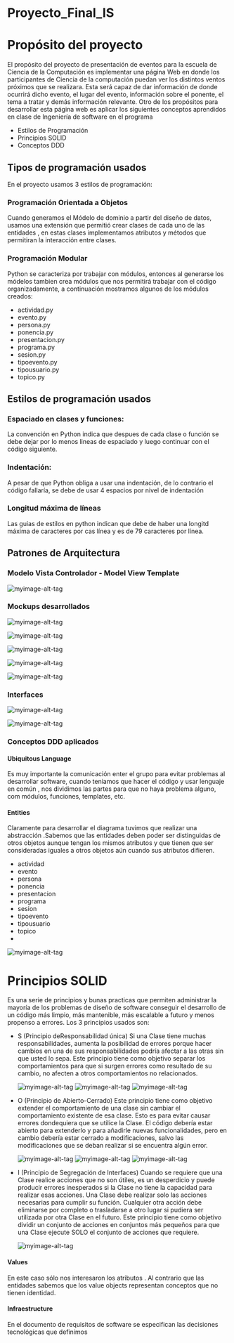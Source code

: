 # Proyecto_Final_IS
# Propósito del proyecto

El propósito del proyecto de presentación de eventos para la escuela de Ciencia de la Computación es implementar una página Web en donde los participantes de Ciencia de la computación puedan ver los distintos ventos próximos que se realizara.
Esta será capaz de dar información de donde ocurrirá dicho evento, el lugar del evento, información sobre el ponente, el tema a tratar y demás información relevante.
Otro de los propósitos para desarrollar esta página web es aplicar los siguientes conceptos aprendidos en clase de Ingeniería de software en el programa

- Estilos de Programación
- Principios SOLID
- Conceptos DDD


## Tipos de programación usados

En el proyecto usamos 3 estilos de programación:

### Programación Orientada a Objetos
Cuando generamos  el Módelo de dominio a partir del diseño de datos, usamos una extensión que permitió crear clases de cada uno de las entidades , en estas clases implementamos atributos y métodos que permitiran la interacción entre clases.

### Programación Modular
Python se caracteriza por trabajar con módulos, entonces al generarse los módelos tambien crea módulos que nos permitirá  trabajar con el código organizadamente, a continuación mostramos algunos de los módulos creados:

- actividad.py
- evento.py
- persona.py
- ponencia.py
- presentacion.py
- programa.py
- sesion.py
- tipoevento.py
- tipousuario.py
- topico.py

## Estilos de programación usados

### Espaciado en clases y funciones: 
La convención en Python indica que despues de cada clase o función se debe dejar por lo menos lineas de espaciado y luego continuar con el código siguiente.

### Indentación: 
A pesar de que Python obliga a usar una indentación, de lo contrario el código fallaría, se debe de usar 4 espacios por nivel de indentación

### Longitud máxima de líneas
Las guias de estilos en python indican que debe de haber una longitd máxima de caracteres por cas línea y es de 79 caracteres por línea.

## Patrones de Arquitectura
### Modelo Vista Controlador - Model View Template
![myimage-alt-tag](https://codigofacilito.com/photo_generales_store/29.jpg)

### Mockups desarrollados

![myimage-alt-tag](https://github.com/J44D17/Proyecto_Final_IS/blob/main/Imagenes/mockup_8login.png)

![myimage-alt-tag](https://github.com/J44D17/Proyecto_Final_IS/blob/main/Imagenes/mockup_9Reguistro.png)

![myimage-alt-tag](https://github.com/J44D17/Proyecto_Final_IS/blob/main/Imagenes/mockup_11_Eventos_proximos.png)

![myimage-alt-tag](https://github.com/J44D17/Proyecto_Final_IS/blob/main/Imagenes/mockup_13_eventos.png)

![myimage-alt-tag](https://github.com/J44D17/Proyecto_Final_IS/blob/main/Imagenes/mockup_14_participacion.png)

### Interfaces

![myimage-alt-tag](https://github.com/J44D17/Proyecto_Final_IS/blob/main/Imagenes/Captura_1.png)

![myimage-alt-tag](https://github.com/J44D17/Proyecto_Final_IS/blob/main/Imagenes/Inicio.png)

### Conceptos DDD aplicados

#### Ubiquitous Language
Es muy importante la comunicación enter el grupo para evitar problemas al desarrollar software, cuando teniamos que hacer el código y usar lenguaje en común , nos dividimos las partes para que no haya problema alguno, com módulos, funciones, templates, etc.

#### Entities
Claramente para desarrollar el diagrama tuvimos que realizar una abstracción .Sabemos que las entidades deben poder ser distinguidas de otros objetos aunque tengan los mismos atributos y que tienen que ser consideradas iguales a otros objetos aún cuando sus atributos difieren.

- actividad
- evento
- persona
- ponencia
- presentacion
- programa
- sesion
- tipoevento
- tipousuario
- topico
- 
![myimage-alt-tag](https://github.com/J44D17/Proyecto_Final_IS/blob/main/Imagenes/Screenshot_1.png)

# Principios SOLID
Es una serie de principios y bunas practicas  que permiten administrar la mayoría de los problemas de diseño de software conseguir el desarrollo de un código más limpio, más mantenible, más escalable a futuro y menos propenso a errores.
Los 3 principios usados son:

- S (Principio deResponsabilidad única)
      Si una Clase tiene muchas responsabilidades, aumenta la posibilidad de errores porque hacer cambios en una de sus responsabilidades podría afectar a las otras sin que usted lo sepa.
      Este principio tiene como objetivo separar los comportamientos para que si surgen errores como resultado de su cambio, no afecten a otros comportamientos no relacionados.
   
   ![myimage-alt-tag](https://github.com/J44D17/Proyecto_Final_IS/blob/main/Imagenes/s1.jfif)
   ![myimage-alt-tag](https://github.com/J44D17/Proyecto_Final_IS/blob/main/Imagenes/o3.jfif)
   ![myimage-alt-tag](https://github.com/J44D17/Proyecto_Final_IS/blob/main/Imagenes/o2.jfif)
- O (Principio de Abierto-Cerrado)
      Este principio tiene como objetivo extender el comportamiento de una clase sin cambiar el comportamiento existente de esa clase. Esto es para evitar causar errores dondequiera que se utilice la Clase.
      El código debería estar abierto para extenderlo y para añadirle nuevas funcionalidades, pero en cambio debería estar cerrado a modificaciones, salvo las         modificaciones que se deban realizar si se encuentra algún error.
     
     ![myimage-alt-tag](https://github.com/J44D17/Proyecto_Final_IS/blob/main/Imagenes/o1.jfif)
     ![myimage-alt-tag](https://github.com/J44D17/Proyecto_Final_IS/blob/main/Imagenes/metos%20expansibles%202.jfif)
     ![myimage-alt-tag](https://github.com/J44D17/Proyecto_Final_IS/blob/main/Imagenes/metodos%20expansibles.jfif)
- I (Principio de Segregación de Interfaces)
      Cuando se requiere que una Clase realice acciones que no son útiles, es un desperdicio y puede producir errores inesperados si la Clase no tiene la capacidad para realizar esas acciones.
      Una Clase debe realizar solo las acciones necesarias para cumplir su función. Cualquier otra acción debe eliminarse por completo o trasladarse a otro lugar si pudiera ser utilizada por otra Clase en el futuro.
      Este principio tiene como objetivo dividir un conjunto de acciones en conjuntos más pequeños para que una Clase ejecute SOLO el conjunto de acciones que requiere.
      
     ![myimage-alt-tag](https://github.com/J44D17/Proyecto_Final_IS/blob/main/Imagenes/i1.jfif)
 
#### Values
En este caso sólo nos interesaron los atributos . Al contrario que las entidades sabemos que los value objects representan conceptos que no tienen identidad.

#### Infraestructure
En el documento de requisitos de software se especifican las decisiones tecnológicas que definimos

